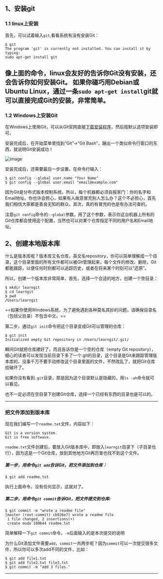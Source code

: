 ## 1、安装git
### 1.1 linux上安装
首先，可以试着输入`git`,看看系统有没有安装Git：

```
$ git
The program 'git' is currently not installed. You can install it by typing:
sudo apt-get install git
```
像上面的命令，linux会友好的告诉你Git没有安装，还会告诉你如何安装Git。
如果你碰巧用Debian或Ubuntu Linux，通过一条`sudo apt-get install`git就可以直接完成Git的安装，非常简单。
-----
### 1.2 Windows上安装Git
在Windows上使用Git，可以从Git官网直接[下载安装程序](https://git-scm.com/downloads)，然后按默认选项安装即可。

安装完成后，在开始菜单里找到“Git”->“Git Bash”，蹦出一个类似命令行窗口的东西，就说明Git安装成功！

![image](https://cdn.liaoxuefeng.com/cdn/files/attachments/001384907073134ef6feff559cf4ce3a2c5c588d2831c0a000/0)

安装完成后，还需要最后一步设置，在命令行输入：
```
$ git config --global user.name "Your Name"
$ git config --global user.email "email@example.com"
```
因为Git是分布式版本控制系统，所以，每个机器都必须自报家门：你的名字和Email地址。你也许会担心，如果有人故意冒充别人怎么办？这个不必担心，首先我们相信大家都是善良无知的群众，其次，真的有冒充的也是有办法可查的。

注意`git config`命令的`--global`参数，用了这个参数，表示你这台机器上所有的Git仓库都会使用这个配置，当然也可以对某个仓库指定不同的用户名和Email地址。

## 2、创建本地版本库
什么是版本库呢？版本库又名仓库，英文名repository，你可以简单理解成一个目录，这个目录里面的所有文件都可以被Git管理起来，每个文件的修改、删除，Git都能跟踪，以便任何时刻都可以追踪历史，或者在将来某个时刻可以“还原”。

所以，创建一个版本库非常简单，首先，选择一个合适的地方，创建一个空目录：
```
$ mkdir learngit
$ cd learngit
$ pwd
/Users/learngit
```
==如果你使用Windows系统，为了避免遇到各种莫名其妙的问题，请确保目录名（包括父目录）不包含中文。==

第二步，通过`git init`命令把这个目录变成Git可以管理的仓库：

```
$ git init
Initialized empty Git repository in /Users/learngit/.git/
```
瞬间Git就把仓库建好了，而且告诉你是一个空的仓库（empty Git repository），细心的读者可以发现当前目录下多了一个.git的目录，这个目录是Git来跟踪管理版本库的，没事千万不要手动修改这个目录里面的文件，不然改乱了，就把Git仓库给破坏了。

如果你没有看到`.git`目录，那是因为这个目录默认是隐藏的，用`ls -ah`命令就可以看见。

也不一定必须在空目录下创建Git仓库，选择一个已经有东西的目录也是可以的。

-------
### 把文件添加到版本库

现在我们编写一个`readme.tet`文件，内容如下：
```
Git is a version system.
Git is free softwave.
```
`readme.txt`文件创建后，要放入Git版本库中，即放入`learngit`目录下（子目录也行），因为这是一个Git仓库，放到其他地方Git再厉害也找不到这个文件。

##### 第一步，用命令`git add`告诉Git，把文件添加到仓库：
```
$ git add readme.txt
```
执行上面命令，没有任何显示，这就对了。

##### 第二步，用命令`git commit`告诉Git，把文件提交到仓库:

```
$ git commit -m "wrote a readme file"
[master (root-commit) cb926e7] wrote a readme file
 1 file changed, 2 insertions(+)
 create mode 100644 readme.txt
```

简单解释一下`git commit`命令，`-m`后面输入的是本次提交的说明

为什么Git添加文件需要`add`，`commit`一共两步呢？因为`commit`可以一次提交很多文件，所以你可以多次add不同的文件，比如：
```
$ git add file1.txt
$ git add file2.txt file3.txt
$ git commit -m "add 3 files."
```
-----





